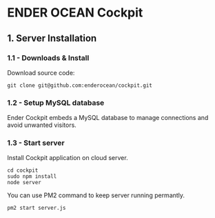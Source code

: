 # ENDER OCEAN Cockpit

## 1. Server Installation

### 1.1 - Downloads	& Install

Download source code: 

	git clone git@github.com:enderocean/cockpit.git


### 1.2 - Setup MySQL database

Ender Cockpit embeds a MySQL database to manage connections and avoid unwanted visitors.




### 1.3 - Start server

Install Cockpit application on cloud server.

	cd cockpit
	sudo npm install
	node server

You can use PM2 command to keep server running permantly.

	pm2 start server.js

